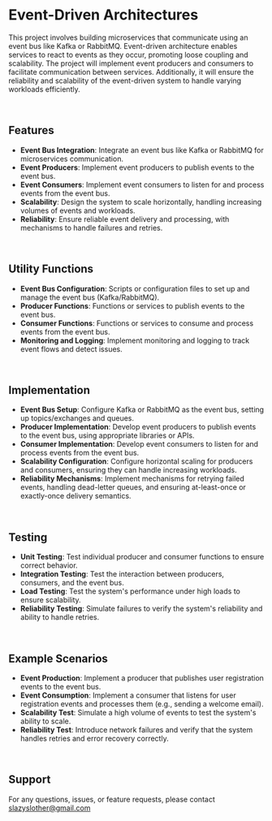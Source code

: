 # Event-Driven Architectures

This project involves building microservices that communicate using an event bus like Kafka or RabbitMQ. Event-driven architecture enables services to react to events as they occur, promoting loose coupling and scalability. The project will implement event producers and consumers to facilitate communication between services. Additionally, it will ensure the reliability and scalability of the event-driven system to handle varying workloads efficiently.

<br/>

## Features

- __Event Bus Integration__: Integrate an event bus like Kafka or RabbitMQ for microservices communication.
- __Event Producers__: Implement event producers to publish events to the event bus.
- __Event Consumers__: Implement event consumers to listen for and process events from the event bus.
- __Scalability__: Design the system to scale horizontally, handling increasing volumes of events and workloads.
- __Reliability__: Ensure reliable event delivery and processing, with mechanisms to handle failures and retries.

<br/>

## Utility Functions

- __Event Bus Configuration__: Scripts or configuration files to set up and manage the event bus (Kafka/RabbitMQ).
- __Producer Functions__: Functions or services to publish events to the event bus.
- __Consumer Functions__: Functions or services to consume and process events from the event bus.
- __Monitoring and Logging__: Implement monitoring and logging to track event flows and detect issues.
<br/>

## Implementation

- __Event Bus Setup__: Configure Kafka or RabbitMQ as the event bus, setting up topics/exchanges and queues.
- __Producer Implementation__: Develop event producers to publish events to the event bus, using appropriate libraries or APIs.
- __Consumer Implementation__: Develop event consumers to listen for and process events from the event bus.
- __Scalability Configuration__: Configure horizontal scaling for producers and consumers, ensuring they can handle increasing workloads.
- __Reliability Mechanisms__: Implement mechanisms for retrying failed events, handling dead-letter queues, and ensuring at-least-once or exactly-once delivery semantics.

<br/>

## Testing

- __Unit Testing__: Test individual producer and consumer functions to ensure correct behavior.
- __Integration Testing__: Test the interaction between producers, consumers, and the event bus.
- __Load Testing__: Test the system's performance under high loads to ensure scalability.
- __Reliability Testing__: Simulate failures to verify the system's reliability and ability to handle retries.


<br/>

## Example Scenarios

- __Event Production__: Implement a producer that publishes user registration events to the event bus.
- __Event Consumption__: Implement a consumer that listens for user registration events and processes them (e.g., sending a welcome email).
- __Scalability Test__: Simulate a high volume of events to test the system's ability to scale.
- __Reliability Test__: Introduce network failures and verify that the system handles retries and error recovery correctly.
<br/>

## Support

For any questions, issues, or feature requests, please contact slazyslother@gmail.com

